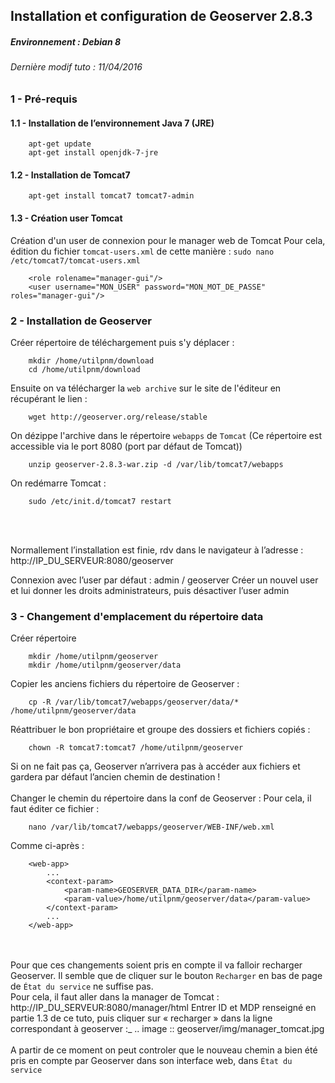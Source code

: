 ## Installation et configuration de Geoserver 2.8.3
##### Environnement : Debian 8
###### Dernière modif tuto : 11/04/2016


### 1 - Pré-requis
#### 1.1 - Installation de l’environnement Java 7 (JRE)
```
	apt-get update
	apt-get install openjdk-7-jre
```

#### 1.2 - Installation de Tomcat7
```
	apt-get install tomcat7 tomcat7-admin
```

#### 1.3 - Création user Tomcat
Création d'un user de connexion pour le manager web de Tomcat
Pour cela, édition du fichier ``tomcat-users.xml`` de cette manière : ``sudo nano /etc/tomcat7/tomcat-users.xml``
```
	<role rolename="manager-gui"/>
	<user username="MON_USER" password="MON_MOT_DE_PASSE" roles="manager-gui"/>
```

### 2 - Installation de Geoserver
Créer répertoire de téléchargement puis s'y déplacer :
```
	mkdir /home/utilpnm/download
	cd /home/utilpnm/download
```
Ensuite on va télécharger la ``web archive`` sur le site de l'éditeur en récupérant le lien :
```
	wget http://geoserver.org/release/stable
```
On dézippe l'archive dans le répertoire ``webapps`` de ``Tomcat`` (Ce répertoire est accessible via le port 8080 (port par défaut de Tomcat))
```
	unzip geoserver-2.8.3-war.zip -d /var/lib/tomcat7/webapps
```
On redémarre Tomcat :
```
	sudo /etc/init.d/tomcat7 restart
```
<br><br>

Normallement l’installation est finie, rdv dans le navigateur à l’adresse : http://IP_DU_SERVEUR:8080/geoserver

Connexion avec l’user par défaut : admin / geoserver
Créer un nouvel user et lui donner les droits administrateurs, puis désactiver l’user admin

### 3 - Changement d'emplacement du répertoire data

Créer répertoire
```
	mkdir /home/utilpnm/geoserver
	mkdir /home/utilpnm/geoserver/data
```
Copier les anciens fichiers du répertoire de Geoserver :
```
	cp -R /var/lib/tomcat7/webapps/geoserver/data/* /home/utilpnm/geoserver/data
```
Réattribuer le bon propriétaire et groupe des dossiers et fichiers copiés :
```
	chown -R tomcat7:tomcat7 /home/utilpnm/geoserver
```
Si on ne fait pas ça, Geoserver n’arrivera pas à accéder aux fichiers et gardera par défaut l’ancien chemin de destination !
<br><br>
Changer le chemin du répertoire dans la conf de Geoserver :
Pour cela, il faut éditer ce fichier :
```
	nano /var/lib/tomcat7/webapps/geoserver/WEB-INF/web.xml
```
Comme ci-après :
```
	<web-app>
		...
		<context-param>
			<param-name>GEOSERVER_DATA_DIR</param-name>
			<param-value>/home/utilpnm/geoserver/data</param-value>
		</context-param>
		...
	</web-app>
```
<br><br>
Pour que ces changements soient pris en compte il va falloir recharger Geoserver.
Il semble que de cliquer sur le bouton ``Recharger`` en bas de page de ``État du service`` ne suffise pas.
<br>
Pour cela, il faut aller dans la manager de Tomcat : http://IP_DU_SERVEUR:8080/manager/html
Entrer ID et MDP renseigné en partie 1.3 de ce tuto, puis cliquer sur « recharger » dans la ligne correspondant à geoserver :_
.. image :: geoserver/img/manager_tomcat.jpg
<br><br>
A partir de ce moment on peut controler que le nouveau chemin a bien été pris en compte par Geoserver dans son interface web, dans ``État du service``
